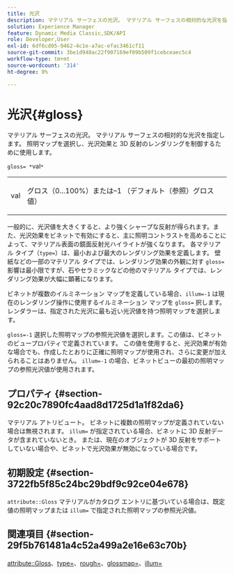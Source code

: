 ```yaml
---
title: 光沢
description: マテリアル サーフェスの光沢。 マテリアル サーフェスの相対的な光沢を指定します。 照明マップを選択し、光沢効果と 3D 反射のレンダリングを制御するために使用します。
solution: Experience Manager
feature: Dynamic Media Classic,SDK/API
role: Developer,User
exl-id: 6df6cd05-9462-4c1e-a7ac-efac3461cf11
source-git-commit: 3be1d948ac22f907169ef09b509f1cebceaec5c4
workflow-type: tm+mt
source-wordcount: '314'
ht-degree: 0%

---
```


# 光沢{#gloss}

マテリアル サーフェスの光沢。 マテリアル サーフェスの相対的な光沢を指定します。 照明マップを選択し、光沢効果と 3D 反射のレンダリングを制御するために使用します。

`gloss= *`val`*`

<table id="simpletable_82166CA080AD401180404462FB2407D7"> 
 <tr class="strow"> 
  <td class="stentry"> <p><span class="codeph"> <span class="varname"> val</span> </span> </p></td> 
  <td class="stentry"> <p>グロス（0...100%）または–1 （デフォルト（参照）グロス値） </p></td> 
 </tr> 
</table>

一般的に、光沢値を大きくすると、より強くシャープな反射が得られます。また、光沢効果をビネットで有効にすると、主に照明コントラストを高めることによって、マテリアル表面の鏡面反射光ハイライトが強くなります。 各マテリアル タイプ（`type=`）は、最小および最大のレンダリング効果を定義します。 壁紙などの一部のマテリアル タイプでは、レンダリング効果の外観に対す `gloss=` 影響は最小限ですが、石やセラミックなどの他のマテリアル タイプでは、レンダリング効果が大幅に顕著になります。

ビネットが複数のイルミネーション マップを定義している場合、`illum=-1` は現在のレンダリング操作に使用するイルミネーション マップを `gloss=` 択します。 レンダラーは、指定された光沢に最も近い光沢値を持つ照明マップを選択します。

`gloss=-1` 選択した照明マップの参照光沢値を選択します。この値は、ビネットのビュープロパティで定義されています。 この値を使用すると、光沢効果が有効な場合でも、作成したとおりに正確に照明マップが使用され、さらに変更が加えられることはありません。 `illum=-1` の場合、ビネットビューの最初の照明マップの参照光沢値が使用されます。

## プロパティ {#section-92c20c7890fc4aad8d1725d1a1f82da6}

マテリアル アトリビュート。 ビネットに複数の照明マップが定義されていない場合は無視されます。 `illum=` が指定されている場合、ビネットに 3D 反射データが含まれていないとき。 または、現在のオブジェクトが 3D 反射をサポートしていない場合や、ビネットで光沢効果が無効になっている場合です。

## 初期設定 {#section-3722fb5f85c24bc29bdf9c92ce04e678}

`attribute::Gloss` マテリアルがカタログ エントリに基づいている場合は、既定値の照明マップまたは `illum=` で指定された照明マップの参照光沢値。

## 関連項目 {#section-29f5b761481a4c52a499a2e16e63c70b}

[attribute::Gloss](../../../../../ir-api/material-cat/image-rendering-api-ref/c-ir-material-catalog/c-ir-material-data-reference/r-ir-cat-gloss.md#reference-5277f62a67e2408ab94699aa712f1eeb)、[type=](../../../../../ir-api/http-protocol/image-rendering-api-ref/c-ir-http-protocol-ref/c-ir-http-protocol-command-reference/r-ir-http-type.md#reference-128c7de89e2d46838019b560f3f84a35)、[rough=](../../../../../ir-api/http-protocol/image-rendering-api-ref/c-ir-http-protocol-ref/c-ir-http-protocol-command-reference/r-ir-rough.md#reference-00add846b09f4dc39420bda1ca414180)、[glossmap=](../../../../../ir-api/http-protocol/image-rendering-api-ref/c-ir-http-protocol-ref/c-ir-http-protocol-command-reference/r-ir-glossmap.md#reference-99940148ae6a401482b2d03c68530f3a)、[illum=](../../../../../ir-api/http-protocol/image-rendering-api-ref/c-ir-http-protocol-ref/c-ir-http-protocol-command-reference/r-ir-http-illum.md#reference-8efe483a30684022bfe711eb73efbee6)
